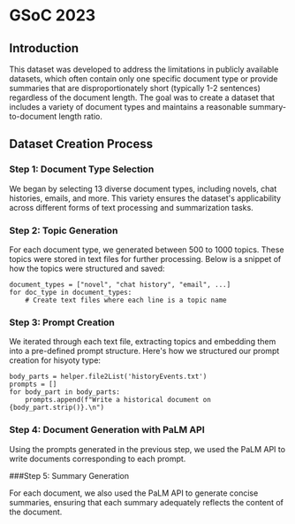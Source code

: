 # GSoC 2023

## Introduction
This dataset was developed to address the limitations in publicly available datasets, which often contain only one specific document type or provide summaries that are disproportionately short (typically 1-2 sentences) regardless of the document length. The goal was to create a dataset that includes a variety of document types and maintains a reasonable summary-to-document length ratio.

## Dataset Creation Process

### Step 1: Document Type Selection

We began by selecting 13 diverse document types, including novels, chat histories, emails, and more. This variety ensures the dataset's applicability across different forms of text processing and summarization tasks.

### Step 2: Topic Generation

For each document type, we generated between 500 to 1000 topics. These topics were stored in text files for further processing. Below is a snippet of how the topics were structured and saved:

```
document_types = ["novel", "chat history", "email", ...]
for doc_type in document_types:
    # Create text files where each line is a topic name
```


### Step 3: Prompt Creation

We iterated through each text file, extracting topics and embedding them into a pre-defined prompt structure. Here's how we structured our prompt creation for hisyoty type:
```
body_parts = helper.file2List('historyEvents.txt')
prompts = []
for body_part in body_parts:
    prompts.append(f"Write a historical document on {body_part.strip()}.\n")

```


### Step 4: Document Generation with PaLM API

Using the prompts generated in the previous step, we used the PaLM API to write documents corresponding to each prompt.

###Step 5: Summary Generation

For each document, we also used the PaLM API to generate concise summaries, ensuring that each summary adequately reflects the content of the document.

